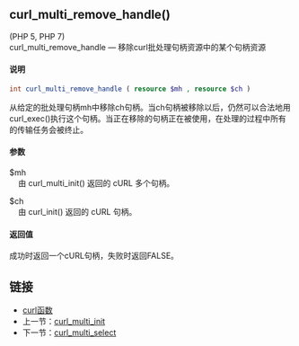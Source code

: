 
## curl_multi_remove_handle()
(PHP 5, PHP 7)  
curl_multi_remove_handle — 移除curl批处理句柄资源中的某个句柄资源

#### 说明  
```php
int curl_multi_remove_handle ( resource $mh , resource $ch )
```

从给定的批处理句柄mh中移除ch句柄。当ch句柄被移除以后，仍然可以合法地用curl_exec()执行这个句柄。当正在移除的句柄正在被使用，在处理的过程中所有的传输任务会被终止。

#### 参数   
$mh  
&nbsp;&nbsp;&nbsp;&nbsp;由 curl_multi_init() 返回的 cURL 多个句柄。  

$ch  
&nbsp;&nbsp;&nbsp;&nbsp;由 curl_init() 返回的 cURL 句柄。

#### 返回值
成功时返回一个cURL句柄，失败时返回FALSE。

## 链接

- [curl函数](directory.md)
- 上一节：[curl_multi_init](curl_multi_init.md)
- 下一节：[curl_multi_select](curl_multi_select.md)
